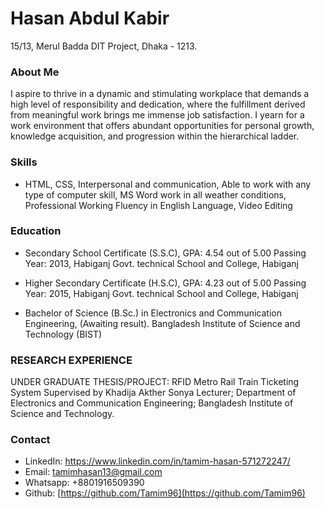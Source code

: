 # Hasan Abdul Kabir

15/13, Merul Badda DIT Project, Dhaka - 1213.

### About Me
I aspire to thrive in a dynamic and stimulating workplace that demands a high level of responsibility and dedication, where the fulfillment derived from meaningful work brings me immense job satisfaction. I yearn for a work environment that offers abundant opportunities for personal growth, knowledge acquisition, and progression within the hierarchical ladder.

### Skills
- HTML, CSS, Interpersonal and communication, Able to work with any type of computer skill, MS Word work in all weather conditions, Professional Working Fluency in English Language, Video Editing


### Education
- Secondary School Certificate (S.S.C), GPA: 4.54 out of 5.00 Passing Year: 2013,
Habiganj Govt. technical School and College, Habiganj

- Higher Secondary Certificate (H.S.C), GPA: 4.23 out of 5.00 Passing Year: 2015,
Habiganj Govt. technical School and College, Habiganj

- Bachelor of Science (B.Sc.) in Electronics and Communication Engineering, (Awaiting result).
Bangladesh Institute of Science and Technology (BIST) 

### RESEARCH EXPERIENCE
UNDER GRADUATE THESIS/PROJECT: RFID Metro Rail Train Ticketing System Supervised by Khadija Akther Sonya Lecturer; Department of Electronics and Communication 
Engineering; Bangladesh Institute of Science and Technology. 


### Contact
- LinkedIn: https://www.linkedin.com/in/tamim-hasan-571272247/
- Email: tamimhasan13@gmail.com
- Whatsapp: +8801916509390
- Github: [https://github.com/Tamim96](https://github.com/Tamim96) 
